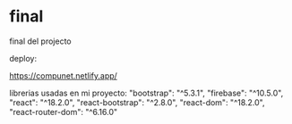 # final
final del projecto

deploy:

https://compunet.netlify.app/


librerias usadas en mi proyecto:
    "bootstrap": "^5.3.1",
    "firebase": "^10.5.0",
    "react": "^18.2.0",
    "react-bootstrap": "^2.8.0",
    "react-dom": "^18.2.0",
    "react-router-dom": "^6.16.0"
